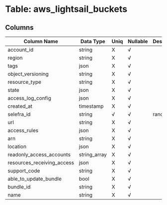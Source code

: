 # Table: aws_lightsail_buckets

## Columns 

|  Column Name   |  Data Type  | Uniq | Nullable | Description | 
|  ----  | ----  | ----  | ----  | ---- | 
| account_id | string | X | √ |  | 
| region | string | X | √ |  | 
| tags | json | X | √ |  | 
| object_versioning | string | X | √ |  | 
| resource_type | string | X | √ |  | 
| state | json | X | √ |  | 
| access_log_config | json | X | √ |  | 
| created_at | timestamp | X | √ |  | 
| selefra_id | string | √ | √ | random id | 
| url | string | X | √ |  | 
| access_rules | json | X | √ |  | 
| arn | string | X | √ |  | 
| location | json | X | √ |  | 
| readonly_access_accounts | string_array | X | √ |  | 
| resources_receiving_access | json | X | √ |  | 
| support_code | string | X | √ |  | 
| able_to_update_bundle | bool | X | √ |  | 
| bundle_id | string | X | √ |  | 
| name | string | X | √ |  | 


